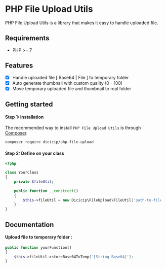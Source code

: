 # PHP File Upload Utils

PHP File Upload Utils is a library that makes it easy to handle uploaded file.   

## Requirements
- PHP >= 7 

## Features
- [x] Handle uploaded file [ Base64 | File ] to temporary folder 
- [x] Auto generate thumbnail with custom quality (0 - 100)
- [x] Move temporary uploaded file and thumbnail to real folder

## Getting started

#### Step 1: Installation
The recommended way to install `PHP File Upload Utils` is through
[Composer](https://getcomposer.org/).

```bash
composer require dicicip/php-file-upload
```
#### Step 2: Define on your class

```php
<?php

class YourClass
{
    private $fileUtil;
    
    public function __construct()
    {
        $this->fileUtil = new Dicicip\FileUpload\FileUtil('path-to-file-folder', 'relative-path');
    }
}
```

## Documentation

#### Upload file to temporary folder :
```php
public function yourFunction()
{
    $this->fileUtil->storeBase64ToTemp('[String Base64]');
}
```

